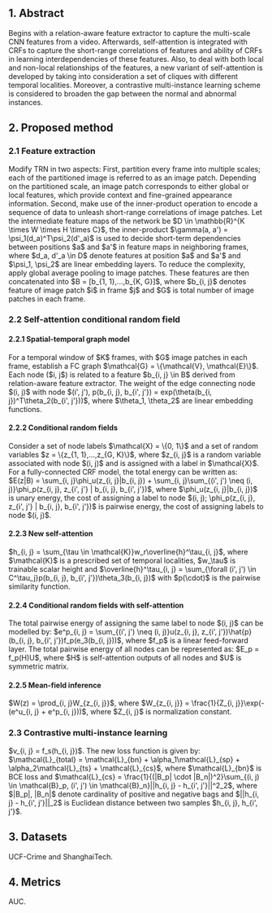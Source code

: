 <h2>1. Abstract</h2>
Begins with a relation-aware feature extractor to capture the multi-scale CNN features from a video. Afterwards, self-attention is integrated with CRFs to capture the short-range correlations of features and ability of CRFs in learning interdependencies of these features. Also, to deal with both local and non-local relationships of the features, a new variant of self-attention is developed by taking into consideration a set of cliques with different temporal localities. Moreover, a contrastive multi-instance learning scheme is considered to broaden the gap between the normal and abnormal instances.
<h2>2. Proposed method</h2>
<h3>2.1 Feature extraction</h3>
Modify TRN in two aspects: First, partition every frame into multiple scales; each of the partitioned image is referred to as an image patch. Depending on the partitioned scale, an image patch corresponds to either global or local features, which provide context and fine-grained appearance information. Second, make use of the inner-product operation to encode a sequence of data to unleash short-range correlations of image patches. Let the intermediate feature maps of the network be $D \in \mathbb{R}^{K \times W \times H \times C}$, the inner-product $\gamma(a, a') = \psi_1(d_a)^T\psi_2(d'_a)$ is used to decide short-term dependencies between positions $a$ and $a'$ in feature maps in neighboring frames, where $d_a, d'_a \in D$ denote features at position $a$ and $a'$ and $\psi_1, \psi_2$ are linear embedding layers. To reduce the complexity, apply global average pooling to image patches. These features are then concatenated into $B = [b_{1, 1},...,b_{K, G}]$, where $b_{i, j}$ denotes feature of image patch $i$ in frame $j$ and $G$ is total number of image patches in each frame.
<h3>2.2 Self-attention conditional random field</h3>
<h4>2.2.1 Spatial-temporal graph model</h4>
For a temporal window of $K$ frames, with $G$ image patches in each frame, establish a FC graph $\mathcal{G} = \{\mathcal{V}, \mathcal{E}\}$. Each node ($i, j$) is related to a feature $b_{i, j} \in B$ derived from relation-aware feature extractor. The weight of the edge connecting node $(i, j)$ with node $(i', j'), p(b_{i, j}, b_{i', j'}) = exp(\theta(b_{i, j})^T\theta_2(b_{i', j'}))$, where $\theta_1, \theta_2$ are linear embedding functions.
<h4>2.2.2 Conditional random fields</h4>
Consider a set of node labels $\mathcal{X} = \{0, 1\}$ and a set of random variables $z = \{z_{1, 1},...,z_{G, K}\}$, where $z_{i, j}$ is a random variable associated with node $(i, j)$ and is assigned with a label in $\mathcal{X}$. For a fully-connected CRF model, the total energy can be written as: $E(z|B) = \sum_{i, j}\phi_u(z_{i, j}|b_{i, j}) + \sum_{i, j}\sum_{(i', j') \neq (i, j)}\phi_p(z_{i, j}, z_{i', j'} | b_{i, j}, b_{i', j'})$, where $\phi_u(z_{i, j}|b_{i, j})$ is unary energy, the cost of assigning a label to node $(i, j); \phi_p(z_{i, j}, z_{i', j'} | b_{i, j}, b_{i', j'})$ is pairwise energy, the cost of assigning labels to node $(i, j)$.
<h4>2.2.3 New self-attention</h4>
$h_{i, j} = \sum_{\tau \in \mathcal{K}}w_r\overline{h}^\tau_{i, j}$, where $\mathcal{K}$ is a prescribed set of temporal localities, $w_\tau$ is trainable scalar height and $\overline{h}^\tau_{i, j} = \sum_{\forall (i', j') \in C^\tau_j}p(b_{i, j}, b_{i', j'})\theta_3(b_{i, j})$ with $p(\cdot)$ is the pairwise similarity function.
<h4>2.2.4 Conditional random fields with self-attention</h4>
The total pairwise energy of assigning the same label to node $(i, j)$ can be modelled by: $e^p_{i, j} = \sum_{(i', j') \neq (i, j)}u(z_{i, j}, z_{i', j'})\hat{p}(b_{i, j}, b_{i', j'})f_p(e_3(b_{i, j}))$, where $f_p$ is a linear feed-forward layer. The total pairwise energy of all nodes can be represented as: $E_p = f_p(H)U$, where $H$ is self-attention outputs of all nodes and $U$ is symmetric matrix.
<h4>2.2.5 Mean-field inference</h4>
$W(z) = \prod_{i, j}W_{z_{i, j}}$, where $W_{z_{i, j}} = \frac{1}{Z_{i, j}}\exp(-(e^u_{i, j} + e^p_{i, j}))$, where $Z_{i, j}$ is normalization constant.
<h3>2.3 Contrastive multi-instance learning</h3>
$v_{i, j} = f_s(h_{i, j})$. The new loss function is given by: $\mathcal{L}_{total} = \mathcal{L}_{bn} + \alpha_1\mathcal{L}_{sp} + \alpha_2\mathcal{L}_{ts} + \mathcal{L}_{cs}$, where $\mathcal{L}_{bn}$ is BCE loss and $\mathcal{L}_{cs} = \frac{1}{(|B_p| \cdot |B_n|)^2}\sum_{(i, j) \in \mathcal{B}_p, (i', j') \in \mathcal{B}_n}||h_{i, j} - h_{i', j'}||^2_2$, where $|B_p|, |B_n|$ denote cardinality of positive and negative bags and $||h_{i, j} - h_{i', j'}||_2$ is Euclidean distance between two samples $h_{i, j}, h_{i', j'}$.
<h2>3. Datasets</h2>
UCF-Crime and ShanghaiTech.
<h2>4. Metrics</h2>
AUC.